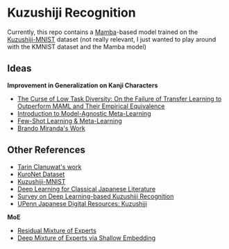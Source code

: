 # Kuzushiji Recognition

Currently, this repo contains a [Mamba](https://github.com/state-spaces/mamba)-based model trained on the [Kuzushiji-MNIST](https://github.com/rois-codh/kmnist) dataset (not really relevant, I just wanted to play around with the KMNIST dataset and the Mamba model)

## Ideas
**Improvement in Generalization on Kanji Characters**
- [The Curse of Low Task Diversity: On the Failure of Transfer Learning to Outperform MAML and Their Empirical Equivalence](https://arxiv.org/abs/2208.01545)
- [Introduction to Model-Agnostic Meta-Learning](https://interactive-maml.github.io/)
- [Few-Shot Learning & Meta-Learning](https://www.borealisai.com/research-blogs/tutorial-2-few-shot-learning-and-meta-learning-i/)
- [Brando Miranda's Work](https://brando90.github.io/brandomiranda/publications.html)

## Other References

- [Tarin Clanuwat's work](https://tkasasagi.github.io/)
- [KuroNet Dataset](http://codh.rois.ac.jp/char-shape/book/)
- [Kuzushiji-MNIST](https://github.com/rois-codh/kmnist)
- [Deep Learning for Classical Japanese Literature](https://arxiv.org/abs/1812.01718) 
- [Survey on Deep Learning-based Kuzushiji Recognition](https://arxiv.org/abs/2007.09637)
- [UPenn Japanese Digital Resources: Kuzushiji](https://guides.library.upenn.edu/japanesedigitalresources/kuzushiji)



**MoE**
- [Residual Mixture of Experts](https://arxiv.org/pdf/2204.09636.pdf)
- [Deep Mixture of Experts via Shallow Embedding](http://proceedings.mlr.press/v115/wang20d/wang20d.pdf)

